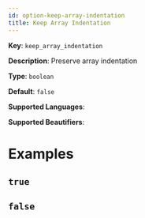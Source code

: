 ```yaml
---
id: option-keep-array-indentation
title: Keep Array Indentation
---
```

**Key**: `keep_array_indentation`

**Description**: Preserve array indentation

**Type**: `boolean`

**Default**: `false`

**Supported Languages**: 

**Supported Beautifiers**: 

# Examples
## `true`
## `false`